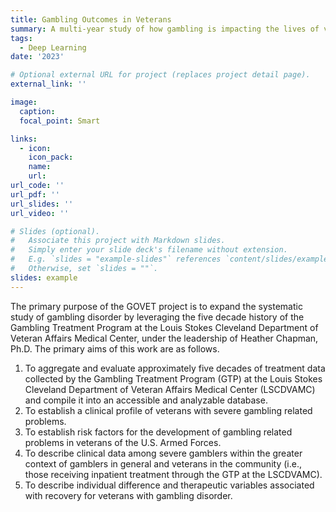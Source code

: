```yaml
---
title: Gambling Outcomes in Veterans
summary: A multi-year study of how gambling is impacting the lives of veterans.
tags:
  - Deep Learning
date: '2023'

# Optional external URL for project (replaces project detail page).
external_link: ''

image:
  caption: 
  focal_point: Smart

links:
  - icon: 
    icon_pack: 
    name: 
    url: 
url_code: ''
url_pdf: ''
url_slides: ''
url_video: ''

# Slides (optional).
#   Associate this project with Markdown slides.
#   Simply enter your slide deck's filename without extension.
#   E.g. `slides = "example-slides"` references `content/slides/example-slides.md`.
#   Otherwise, set `slides = ""`.
slides: example
---
```


The primary purpose of the GOVET project is to expand the systematic study of gambling disorder by leveraging the five decade history of the Gambling Treatment Program at the Louis Stokes Cleveland Department of Veteran Affairs Medical Center, under the leadership of Heather Chapman, Ph.D. 
The primary aims of this work are as follows.
1.	To aggregate and evaluate approximately five decades of treatment data collected by the Gambling Treatment Program (GTP) at the Louis Stokes Cleveland Department of Veteran Affairs Medical Center (LSCDVAMC) and compile it into an accessible and analyzable database.
2.	To establish a clinical profile of veterans with severe gambling related problems.
3.	To establish risk factors for the development of gambling related problems in veterans of the U.S. Armed Forces.
4.	To describe clinical data among severe gamblers within the greater context of gamblers in general and veterans in the community (i.e., those receiving inpatient treatment through the GTP at the LSCDVAMC).
5.	To describe individual difference and therapeutic variables associated with recovery for veterans with gambling disorder.
